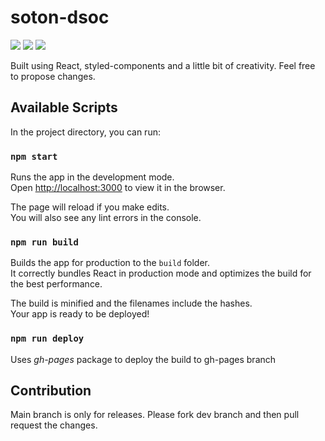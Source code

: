 # soton-dsoc

![](https://img.shields.io/discord/888180583316983829)
![](https://img.shields.io/badge/stage-alpha-blue)
![](https://img.shields.io/maintenance/yes/2021)

Built using React, styled-components and a little bit of creativity.
Feel free to propose changes.

## Available Scripts

In the project directory, you can run:

### `npm start`

Runs the app in the development mode.\
Open [http://localhost:3000](http://localhost:3000) to view it in the browser.

The page will reload if you make edits.\
You will also see any lint errors in the console.


### `npm run build`

Builds the app for production to the `build` folder.\
It correctly bundles React in production mode and optimizes the build for the best performance.

The build is minified and the filenames include the hashes.\
Your app is ready to be deployed!


### `npm run deploy`

Uses *gh-pages* package to deploy the build to gh-pages branch

## Contribution

Main branch is only for releases. Please fork dev branch and then pull request the changes.

